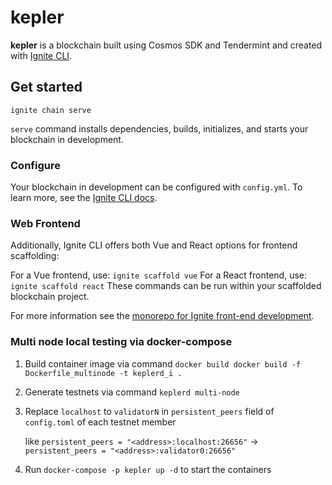 # kepler

**kepler** is a blockchain built using Cosmos SDK and Tendermint and created with [Ignite CLI](https://ignite.com/cli).

## Get started

```
ignite chain serve
```

`serve` command installs dependencies, builds, initializes, and starts your blockchain in development.

### Configure

Your blockchain in development can be configured with `config.yml`. To learn more, see the [Ignite CLI docs](https://docs.ignite.com).

### Web Frontend

Additionally, Ignite CLI offers both Vue and React options for frontend scaffolding:

For a Vue frontend, use: `ignite scaffold vue`
For a React frontend, use: `ignite scaffold react`
These commands can be run within your scaffolded blockchain project. 


For more information see the [monorepo for Ignite front-end development](https://github.com/ignite/web).

### Multi node local testing via docker-compose

1. Build container image via command `docker build docker build -f Dockerfile_multinode -t keplerd_i .`
2. Generate testnets via command `keplerd multi-node`
3. Replace `localhost` to `validatorN` in `persistent_peers` field of `config.toml` of each testnet member

   like `persistent_peers = "<address>:localhost:26656"` -> `persistent_peers = "<address>:validator0:26656"`
4. Run `docker-compose -p kepler up -d` to start the containers